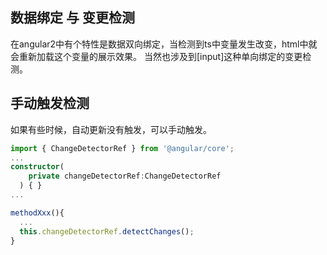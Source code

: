 ## 数据绑定 与 变更检测

在angular2中有个特性是数据双向绑定，当检测到ts中变量发生改变，html中就会重新加载这个变量的展示效果。
当然也涉及到[input]这种单向绑定的变更检测。

## 手动触发检测
如果有些时候，自动更新没有触发，可以手动触发。

```ts
import { ChangeDetectorRef } from '@angular/core';
...
constructor(
    private changeDetectorRef:ChangeDetectorRef
  ) { }
...

methodXxx(){
  ...
  this.changeDetectorRef.detectChanges(); 
}
```

